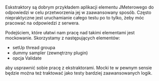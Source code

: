 Eskstraktory są dobrym przykładem aplikacji elementu JMeterowego do odpowiedzi w celu przetworzenia jej w zaawansowany sposób.
Często niepraktyczne jest uruchamianie całego testu po to tylko, żeby móc pracować na odpowiedzi z serwera.

Podejściem, które ułatwi nam pracę nad takimi elementami jest mockowanie. Skorzystamy z następujących elementów:

- setUp thread groupa
- dummy sampler (zewnętrzny plugin)
- opcja Validate

aby usprawnić sobie pracę z ekstraktorami. Mocki te w pewnym sensie będzie można też traktować jako testy bardziej zaawansowanych logik.



 
